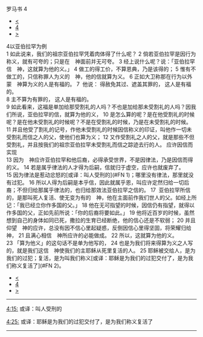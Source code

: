 ﻿





 罗马书 4




* [<](bible/ROM03.md)
* [4](bible/ROM.md)
* [>](bible/ROM05.md)



 
4以亚伯拉罕为例  
1 如此说来，我们的祖宗亚伯拉罕凭着肉体得了什么呢？ 
2 倘若亚伯拉罕是因行为称义，就有可夸的；只是在　神面前并无可夸。 
3 经上说什么呢？说：「亚伯拉罕信　神，这就算为他的义。」 
4 做工的得工价，不算恩典，乃是该得的； 
5 惟有不做工的，只信称罪人为义的　神，他的信就算为义。 
6 正如大卫称那在行为以外蒙　神算为义的人是有福的。 
7  他说： 得赦免其过、遮盖其罪的， 这人是有福的。  
8 主不算为有罪的， 这人是有福的。  
9 如此看来，这福是单加给那受割礼的人吗？不也是加给那未受割礼的人吗？因我们所说，亚伯拉罕的信，就算为他的义， 
10 是怎么算的呢？是在他受割礼的时候呢？是在他未受割礼的时候呢？不是在受割礼的时候，乃是在未受割礼的时候。 
11 并且他受了割礼的记号，作他未受割礼的时候因信称义的印证，叫他作一切未受割礼而信之人的父，使他们也算为义； 
12 又作受割礼之人的父，就是那些不但受割礼，并且按我们的祖宗亚伯拉罕未受割礼而信之踪迹去行的人。 应许因信而实现  
13 因为　神应许亚伯拉罕和他后裔，必得承受世界，不是因律法，乃是因信而得的义。 
14 若是属乎律法的人才得为后嗣，信就归于虚空，应许也就废弃了。 
15 因为律法是惹动忿怒的[或译：叫人受刑的](#FN
1)；哪里没有律法，那里就没有过犯。 
16 所以人得为后嗣是本乎信，因此就属乎恩，叫应许定然归给一切后裔；不但归给那属乎律法的，也归给那效法亚伯拉罕之信的。 
17  亚伯拉罕所信的，是那叫死人复活、使无变为有的　神，他在主面前作我们世人的父。如经上所记：「我已经立你作多国的父。」 
18 他在无可指望的时候，因信仍有指望，就得以作多国的父，正如先前所说：「你的后裔将要如此。」 
19 他将近百岁的时候，虽然想到自己的身体如同已死，撒拉的生育已经断绝，他的信心还是不软弱； 
20 并且仰望　神的应许，总没有因不信心里起疑惑，反倒因信心里得坚固，将荣耀归给　神， 
21 且满心相信　神所应许的必能做成。 
22 所以，这就算为他的义。 
23 「算为他义」的这句话不是单为他写的， 
24 也是为我们将来得算为义之人写的，就是我们这信　神使我们的主耶稣从死里复活的人。 
25 耶稣被交给人，是为我们的过犯；复活，是为叫我们称义[或译：耶稣是为我们的过犯交付了，是为我们称义复活了](#FN
2)。 
* [<](bible/ROM03.md)
* [4](bible/ROM.md)
* [>](bible/ROM05.md)





---


[4:15:](#V15)
或译：叫人受刑的


[4:25:](#V25)
或译：耶稣是为我们的过犯交付了，是为我们称义复活了




---









